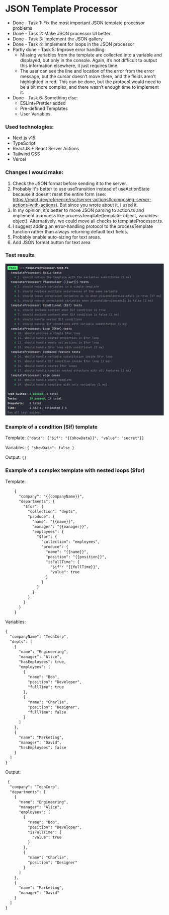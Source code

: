 # JSON Template Processor

- Done - Task 1: Fix the most important JSON template processor problems  
- Done - Task 2: Make JSON processor UI better  
- Done - Task 3: Implement the JSON gallery  
- Done - Task 4: Implement for loops in the JSON processor  
- Partly done - Task 5: Improve error handling:  
  - Missing variables from the template are collected into a variable and displayed, but only in the console. Again, it’s not difficult to output this information elsewhere, it just requires time.
  - The user can see the line and location of the error from the error message, but the cursor doesn’t move there, and the fields aren’t highlighted in red. This can be done, but the protocol would need to be a bit more complex, and there wasn’t enough time to implement it.  
- Done - Task 6: Something else:  
  - ESLint+Prettier added  
  - Pre-defined Templates  
  - User Variables  

### Used technologies:
- Next.js v15
- TypeScript
- ReactJS + React Server Actions 
- Tailwind CSS
- Vercel

### Changes I would make:
1. Check the JSON format before sending it to the server.
2. Probably it's better to use useTransition instead of useActionState because it doesn’t reset the entire form (see: https://react.dev/reference/rsc/server-actions#composing-server-actions-with-actions). But since you wrote about it, I used it.
3. In my opinion, it's better to move JSON parsing to action.ts and implement a process like processTemplate(template: object, variables: object). Alternatively, we could move all checks to templateProcessor.ts.
4. I suggest adding an error-handling protocol to the processTemplate function rather than always returning default text fields.
5. Probably enable auto-sizing for text areas.
6. Add JSON format button for text area

### Test results  
![](https://github.com/badggit/json-template-processor/blob/main/tests.png?raw=true)

### Example of a condition ($if) template
Template: ``` {"data": {"$if": "{{showData}}", "value": "secret"}} ```

Variables: ``` { "showData": false } ```

Output: ``` {} ```

### Example of a complex template with nested loops ($for)
Template:
```
    {
      "company": "{{companyName}}",
      "departments": {
        "$for": {
          "collection": "depts",
          "produce": {
            "name": "{{name}}",
            "manager": "{{manager}}",
            "employees": {
              "$for": {
                "collection": "employees",
                "produce": {
                  "name": "{{name}}",
                  "position": "{{position}}",
                  "isFullTime": {
                    "$if": "{{fullTime}}",
                    "value": true
                  }
                }
              }
            }
          }
        }
      }
    }
```
Variables:
``` 
{
  "companyName": "TechCorp",
  "depts": [
    {
      "name": "Engineering",
      "manager": "Alice",
      "hasEmployees": true,
      "employees": [
        {
          "name": "Bob",
          "position": "Developer",
          "fullTime": true
        },
        {
          "name": "Charlie",
          "position": "Designer",
          "fullTime": false
        }
      ]
    },
    {
      "name": "Marketing",
      "manager": "David",
      "hasEmployees": false
    }
  ]
}
```

Output:
```
 {
  "company": "TechCorp",
  "departments": [
    {
      "name": "Engineering",
      "manager": "Alice",
      "employees": [
        {
          "name": "Bob",
          "position": "Developer",
          "isFullTime": {
            "value": true
          }
        },
        {
          "name": "Charlie",
          "position": "Designer"
        }
      ]
    },
    {
      "name": "Marketing",
      "manager": "David"
    }
  ]
}
```
